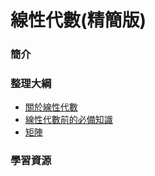 # 線性代數(精簡版)

### 簡介

### 整理大綱
 - [關於線性代數](https://mirdex.github.io/Linear_Algebra_Simple/關於線性代數.slides.html)
 - [線性代數前的必備知識](https://mirdex.github.io/Linear_Algebra_Simple/線性代數前的必備知識.slides.html)
 - [矩陣](https://mirdex.github.io/Linear_Algebra_Simple/矩陣.slides.html)
### 學習資源

